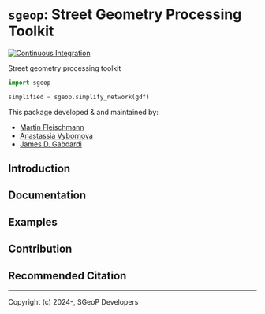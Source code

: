 # `sgeop`: Street Geometry Processing Toolkit

[![Continuous Integration](https://github.com/uscuni/sgeop/actions/workflows/testing.yml/badge.svg)](https://github.com/uscuni/sgeop/actions/workflows/testing.yml)

Street geometry processing toolkit

```py
import sgeop

simplified = sgeop.simplify_network(gdf)
```

This package developed & and maintained by:
* [Martin Fleischmann](https://github.com/martinfleis)
* [Anastassia Vybornova](https://github.com/anastassiavybornova)
* [James D. Gaboardi](https://github.com/jGaboardi)


## Introduction

## Documentation

## Examples

## Contribution

## Recommended Citation

---------------------------------------

Copyright (c) 2024-, SGeoP Developers
